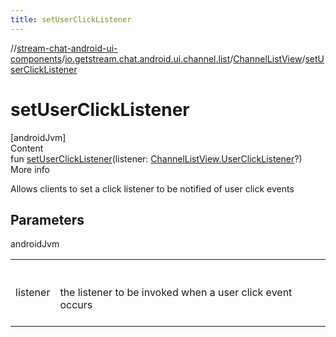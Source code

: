 ```yaml
---
title: setUserClickListener
---
```

//[stream-chat-android-ui-components](../../../index.md)/[io.getstream.chat.android.ui.channel.list](../index.md)/[ChannelListView](index.md)/[setUserClickListener](setUserClickListener.md)



# setUserClickListener  
[androidJvm]  
Content  
fun [setUserClickListener](setUserClickListener.md)(listener: [ChannelListView.UserClickListener](UserClickListener/index.md)?)  
More info  


Allows clients to set a click listener to be notified of user click events



## Parameters  
  
androidJvm  
  
| | |
|---|---|
| <a name="io.getstream.chat.android.ui.channel.list/ChannelListView/setUserClickListener/#io.getstream.chat.android.ui.channel.list.ChannelListView.UserClickListener?/PointingToDeclaration/"></a>listener| <a name="io.getstream.chat.android.ui.channel.list/ChannelListView/setUserClickListener/#io.getstream.chat.android.ui.channel.list.ChannelListView.UserClickListener?/PointingToDeclaration/"></a><br/><br/>the listener to be invoked when a user click event occurs<br/><br/>|
  
  



